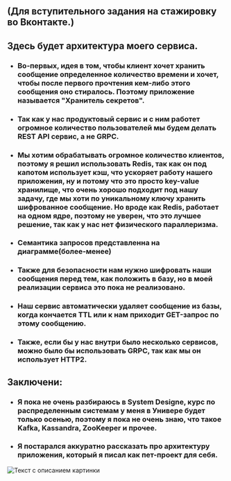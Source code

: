 ## (Для вступительного задания на стажировку во Вконтакте.)

## Здесь будет архитектура моего сервиса.

* ### Во-первых, идея в том, чтобы клиент хочет хранить сообщение определенное количество времени и хочет, чтобы после первого прочтения кем-либо этого сообщения оно стиралось. Поэтому приложение называется "Хранитель секретов".
* ### Так как у нас продуктовый сервис и с ним работет огромное количество пользователей мы будем делать REST API сервис, а не GRPC.
* ### Мы хотим обрабатывать огромное количество клиентов, поэтому я решил использовать Redis, так как он под капотом использует кэш, что ускоряет работу нашего приложения, ну и потому что это просто key-value хранилище, что очень хорошо подходит под нашу задачу, где мы хоти по уникальному ключу хранить шифрованное сообщение. Но вроде как Redis, работает на одном ядре, поэтому не уверен, что это лучшее решение, так как у нас нет физического параллеризма.
* ### Семантика запросов представленна на диаграмме(более-менее)
* ### Также для безопасности нам нужно шифровать наши сообщения перед тем, как положить в базу, но в моей реализации сервиса это пока не реализовано.
* ### Наш сервис автоматически удаляет сообщение из базы, когда кончается TTL или к нам приходит GET-запрос по этому сообщению.
* ### Также, если бы у нас внутри было несколько сервисов, можно было бы использовать GRPC, так как мы он использует HTTP2.
## Заключени:
* ### Я пока не очень разбираюсь в System Designe, курс по распределенным системам у меня в Универе будет только осенью, поэтому я пока не очень знаю, что такое Kafka, Kassandra, ZooKeeper и прочее.
* ### Я постарался аккуратно рассказать про архитектуру приложения, который я писал как пет-проект для себя.

![Текст с описанием картинки](/images/picture.jpg)
